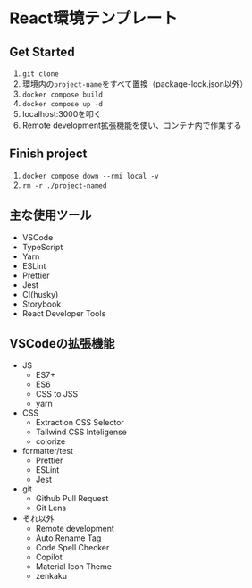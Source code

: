 # React環境テンプレート

## Get Started

1. `git clone`
2. 環境内の`project-name`をすべて置換（package-lock.json以外）
3. `docker compose build`
4. `docker compose up -d`
5. localhost:3000を叩く
6. Remote development拡張機能を使い、コンテナ内で作業する

## Finish project

1. `docker compose down --rmi local -v`
2. `rm -r ./project-named`

## 主な使用ツール

- VSCode
- TypeScript
- Yarn
- ESLint
- Prettier
- Jest
- CI(husky)
- Storybook
- React Developer Tools

## VSCodeの拡張機能

- JS
  - ES7+
  - ES6
  - CSS to JSS
  - yarn
- CSS
  - Extraction CSS Selector
  - Tailwind CSS Inteligense  
  - colorize
- formatter/test
  - Prettier
  - ESLint
  - Jest
- git
  - Github Pull Request
  - Git Lens
- それ以外
  - Remote development
  - Auto Rename Tag
  - Code Spell Checker
  - Copilot
  - Material Icon Theme
  - zenkaku
